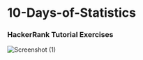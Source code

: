 # 10-Days-of-Statistics

### HackerRank Tutorial Exercises 

![Screenshot (1)](https://user-images.githubusercontent.com/56729873/85156571-defa0100-b277-11ea-8b75-cce7be916d1b.png)
